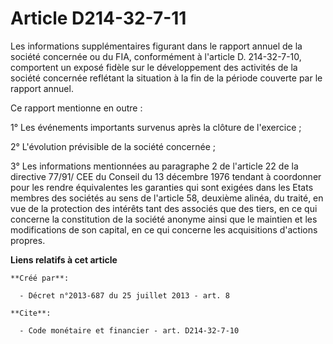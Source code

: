 # Article D214-32-7-11

Les informations supplémentaires figurant dans le rapport annuel de la société concernée ou du FIA, conformément à l'article
D. 214-32-7-10, comportent un exposé fidèle sur le développement des activités de la société concernée reflétant la situation
à la fin de la période couverte par le rapport annuel. 

Ce rapport mentionne en outre : 

1° Les événements importants survenus après la clôture de l'exercice ; 

2° L'évolution prévisible de la société concernée ; 

3° Les informations mentionnées au paragraphe 2 de l'article 22 de la directive 77/91/ CEE du Conseil du 13 décembre 1976
tendant à coordonner pour les rendre équivalentes les garanties qui sont exigées dans les Etats membres des sociétés au sens
de l'article 58, deuxième alinéa, du traité, en vue de la protection des intérêts tant des associés que des tiers, en ce qui
concerne la constitution de la société anonyme ainsi que le maintien et les modifications de son capital, en ce qui concerne
les acquisitions d'actions propres.

**Liens relatifs à cet article**

	**Créé par**:

	  - Décret n°2013-687 du 25 juillet 2013 - art. 8

	**Cite**:

	  - Code monétaire et financier - art. D214-32-7-10
